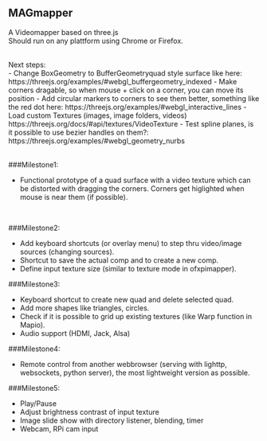 ## MAGmapper
A Videomapper based on three.js<br />
Should run on any plattform using Chrome or Firefox.<br />

<br />
Next steps:
<br />
- Change BoxGeometry to BufferGeometryquad style surface like here: https://threejs.org/examples/#webgl_buffergeometry_indexed
- Make corners dragable, so when mouse + click on a corner, you can move its position
- Add circular markers to corners to see them better, something like the red dot here: https://threejs.org/examples/#webgl_interactive_lines
- Load custom Textures (images, image folders, videos) https://threejs.org/docs/#api/textures/VideoTexture
- Test spline planes, is it possible to use bezier handles on them?: https://threejs.org/examples/#webgl_geometry_nurbs
<br />
<br />

###Milestone1:
- Functional prototype of a quad surface with a video texture which can be distorted with dragging the corners. Corners get higlighted when mouse is near them (if possible).
<br />

###Milestone2:
- Add keyboard shortcuts (or overlay menu) to step thru video/image sources (changing sources).
- Shortcut to save the actual comp and to create a new comp.
- Define input texture size (similar to texture mode in ofxpimapper).

###Milestone3:
- Keyboard shortcut to create new quad and delete selected quad.
- Add more shapes like triangles, circles.
- Check if it is possible to grid up existing textures (like Warp function in  Mapio).
- Audio support (HDMI, Jack, Alsa)

###Milestone4:
- Remote control from another webbrowser (serving with lighttp, websockets, python server), the most lightweight version as possible.

###Milestone5:
- Play/Pause
- Adjust brightness contrast of input texture
- Image slide show with directory listener, blending, timer
- Webcam, RPi cam input


